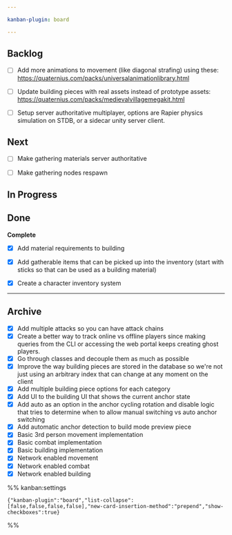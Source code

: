 ```yaml
---

kanban-plugin: board

---
```


## Backlog

- [ ] Add more animations to movement (like diagonal strafing) using these: https://quaternius.com/packs/universalanimationlibrary.html
- [ ] Update building pieces with real assets instead of prototype assets: https://quaternius.com/packs/medievalvillagemegakit.html
- [ ] Setup server authoritative multiplayer, options are Rapier physics simulation on STDB, or a sidecar unity server client.


## Next

- [ ] Make gathering materials server authoritative
- [ ] Make gathering nodes respawn


## In Progress



## Done

**Complete**
- [x] Add material requirements to building
- [x] Add gatherable items that can be picked up into the inventory (start with sticks so that can be used as a building material)
- [x] Create a character inventory system


***

## Archive

- [x] Add multiple attacks so you can have attack chains
- [x] Create a better way to track online vs offline players since making queries from the CLI or accessing the web portal keeps creating ghost players.
- [x] Go through classes and decouple them as much as possible
- [x] Improve the way building pieces are stored in the database so we're not just using an arbitrary index that can change at any moment on the client
- [x] Add multiple building piece options for each category
- [x] Add UI to the building UI that shows the current anchor state
- [x] Add auto as an option in the anchor cycling rotation and disable logic that tries to determine when to allow manual switching vs auto anchor switching
- [x] Add automatic anchor detection to build mode preview piece
- [x] Basic 3rd person movement implementation
- [x] Basic combat implementation
- [x] Basic building implementation
- [x] Network enabled movement
- [x] Network enabled combat
- [x] Network enabled building

%% kanban:settings
```
{"kanban-plugin":"board","list-collapse":[false,false,false,false],"new-card-insertion-method":"prepend","show-checkboxes":true}
```
%%